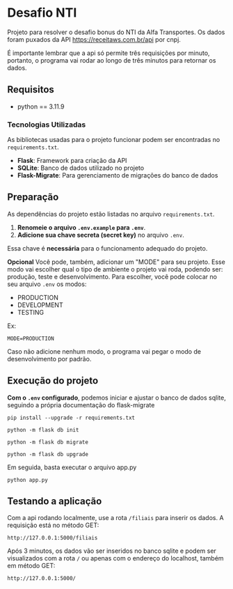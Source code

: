 ﻿# Desafio NTI

Projeto para resolver o desafio bonus do NTI da Alfa Transportes. Os dados foram puxados da API https://receitaws.com.br/api por cnpj. 

É importante lembrar que a api só permite três requisições por minuto, portanto, o programa vai rodar ao longo de três minutos para retornar os dados.

## Requisitos

- python == 3.11.9

### Tecnologias Utilizadas

As bibliotecas usadas para o projeto funcionar podem ser encontradas no `requirements.txt`.

- **Flask**: Framework para criação da API
- **SQLite**: Banco de dados utilizado no projeto
- **Flask-Migrate**: Para gerenciamento de migrações do banco de dados

## Preparação

As dependências do projeto estão listadas no arquivo `requirements.txt`.

1. **Renomeie o arquivo `.env.example` para `.env`**.
2. **Adicione sua chave secreta (secret key)** no arquivo `.env`.

Essa chave é **necessária** para o funcionamento adequado do projeto.

**Opcional**
Você pode, também, adicionar um "MODE" para seu projeto. Esse modo vai escolher qual o tipo de ambiente
o projeto vai roda, podendo ser: produção, teste e desenvolvimento. Para escolher, você pode colocar no seu arquivo `.env` os modos:

- PRODUCTION
- DEVELOPMENT
- TESTING

Ex:

`MODE=PRODUCTION`

Caso não adicione nenhum modo, o programa vai pegar o modo de desenvolvimento por padrão.

## Execução do projeto

**Com o `.env` configurado**, podemos iniciar e ajustar o banco de dados sqlite, seguindo a própria documentação do flask-migrate

```shell
pip install --upgrade -r requirements.txt

python -m flask db init

python -m flask db migrate

python -m flask db upgrade
```
Em seguida, basta executar o arquivo app.py

```shell
python app.py
```

## Testando a aplicação

Com a api rodando localmente, use a rota `/filiais` para inserir os dados. A requisição está no método GET:

`http://127.0.0.1:5000/filiais`

Após 3 minutos, os dados vão ser inseridos no banco sqlite e podem ser visualizados com a rota `/` ou apenas com o endereço do localhost, também em método GET:

`http://127.0.0.1:5000/`
